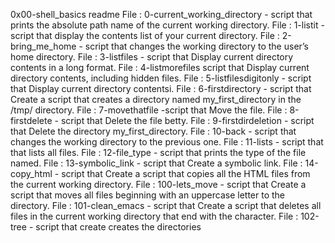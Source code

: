 0x00-shell_basics readme
File : 0-current_working_directory -  script that prints the absolute path name of the current working directory.
File : 1-listit - script that display the contents list of your current directory.
File : 2-bring_me_home - script that changes the working directory to the user’s home directory.
File : 3-listfiles - script that Display current directory contents in a long format.
File : 4-listmorefiles script that Display current directory contents, including hidden files.
File : 5-listfilesdigitonly - script that Display current directory contentsi.
File : 6-firstdirectory - script that Create a script that creates a directory named my_first_directory in the /tmp/ directory.
File : 7-movethatfile -script that Move the file.
File : 8-firstdelete - script that Delete the file betty.
File : 9-firstdirdeletion - script that Delete the directory my_first_directory.
File : 10-back - script that changes the working directory to the previous one.
File : 11-lists - script that that lists all files.
File : 12-file_type - script that prints the type of the file named.
File : 13-symbolic_link - script that Create a symbolic link.
File : 14-copy_html - script that Create a script that copies all the HTML files from the current working directory.
File : 100-lets_move - script that Create a script that moves all files beginning with an uppercase letter to the directory.
File : 101-clean_emacs - script that Create a script that deletes all files in the current working directory that end with the character.
File : 102-tree - script that create creates the directories
